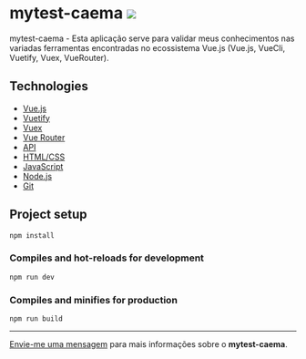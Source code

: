 # mytest-caema <img src="https://img.shields.io/badge/-building-2ea44f?style=for-the-badge&logoColor=FFFFFF" />

mytest-caema - Esta aplicação serve para validar meus conhecimentos nas variadas ferramentas encontradas no ecossistema Vue.js (Vue.js, VueCli, Vuetify, Vuex, VueRouter).

## Technologies

* [Vue.js](https://vuejs.org/ "Vue.js")
* [Vuetify](https://vuetifyjs.com/en/ "Vuetify")
* [Vuex](https://vuex.vuejs.org/ "Vuex")
* [Vue Router](https://router.vuejs.org/ "VueRouter")
* [API](https://www.redhat.com/pt-br/topics/api/what-is-a-rest-api "API")
* [HTML/CSS](https://www.w3schools.com/ "HTML/CSS")
* [JavaScript](https://developer.mozilla.org/pt-BR/docs/Web/JavaScript "JavaScript")
* [Node.js](https://nodejs.org/en/ "José.js")
* [Git](https://git-scm.com/ "Git")

## Project setup
```
npm install
```

### Compiles and hot-reloads for development
```
npm run dev
```

### Compiles and minifies for production
```
npm run build
```

--- 

[Envie-me uma mensagem](mailto:programador.leandrolopes@gmail.com "Envie-me uma mensagem") para mais informações sobre o <b>mytest-caema</b>. 
